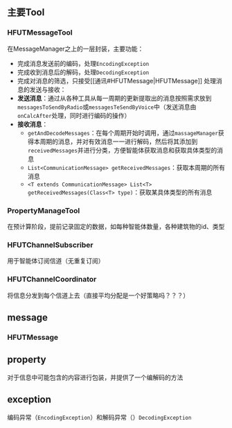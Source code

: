## 主要Tool
### HFUTMessageTool
在MessageManager之上的一层封装，主要功能： 
- 完成消息发送前的编码，处理`EncodingException`
- 完成收到消息后的解码，处理`DecodingException`
- 完成对消息的筛选，只接受[[通讯#HFUTMessage|HFUTMessage]]
处理消息的发送与接收：
- **发送消息**：通过从各种工具从每一周期的更新提取出的消息按照需求放到`messagesToSendByRadio`或`messagesTeSendByVoice`中（发送消息由`onCalcAfter`处理，同时进行编码的操作）
- **接收消息**：
	- `getAndDecodeMessages`：在每个周期开始时调用，通过`massageManager`获得本周期的消息，并对有效消息一一进行解码，然后将其添加到`receivedMessages`并进行分类，方便智能体获取消息和获取具体类型的消息
	- `List<CommunicationMessage> getReceivedMessages`：获取本周期的所有消息
	- `<T extends CommunicationMessage> List<T> getReceivedMessages(Class<T> type)`：获取某具体类型的所有消息

### PropertyManageTool
在预计算阶段，提前记录固定的数据，如每种智能体数量，各种建筑物的id、类型

### HFUTChannelSubscriber
用于智能体订阅信道（无重复订阅）

### HFUTChannelCoordinator
将信息分发到每个信道上去（直接平均分配是一个好策略吗？？？）

## message
### HFUTMessage

## property
对于信息中可能包含的内容进行包装，并提供了一个编解码的方法

## exception
编码异常（`EncodingException`）和解码异常（）`DecodingException`